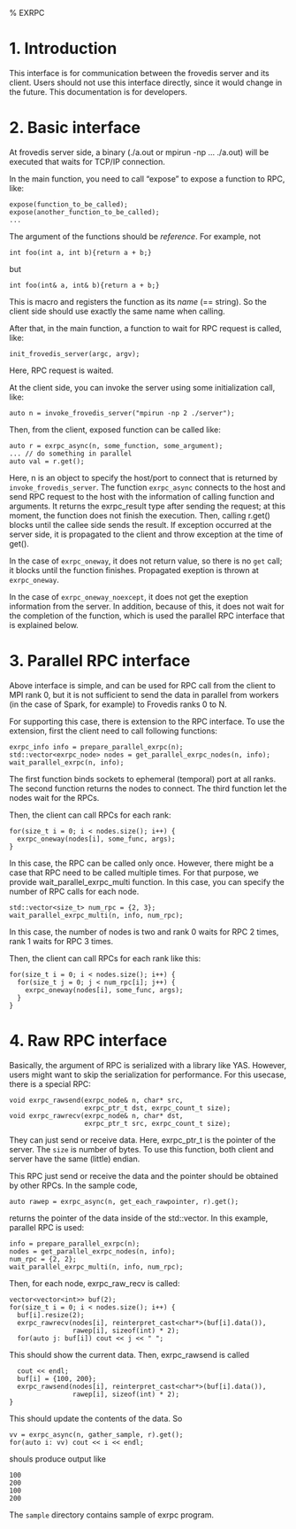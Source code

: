 % EXRPC

# 1. Introduction

This interface is for communication between the frovedis server and
its client. Users should not use this interface directly, since it
would change in the future. This documentation is for developers. 

# 2. Basic interface

At frovedis server side, a binary (./a.out or mpirun -np ... ./a.out)
will be executed that waits for TCP/IP connection.

In the main function, you need to call “expose” to expose a function
to RPC, like:

    expose(function_to_be_called);
    expose(another_function_to_be_called);
    ...

The argument of the functions should be *reference*. For example, 
not

    int foo(int a, int b){return a + b;}

but 

    int foo(int& a, int& b){return a + b;}

This is macro and registers the function as its *name* (== string). So
the client side should use exactly the same name when calling.

After that, in the main function, a function to wait for RPC request
is called, like:

    init_frovedis_server(argc, argv);

Here, RPC request is waited.

At the client side, you can invoke the server using some
initialization call, like:

    auto n = invoke_frovedis_server("mpirun -np 2 ./server");

Then, from the client, exposed function can be called like:

    auto r = exrpc_async(n, some_function, some_argument);
    ... // do something in parallel
    auto val = r.get();

Here, n is an object to specify the host/port to connect that is
returned by `invoke_frovedis_server`.
The function `exrpc_async` connects to the host and send RPC request
to the host with the information of calling function and arguments. It
returns the exrpc_result type after sending the request; at this
moment, the function does not finish the execution. Then, calling
r.get() blocks until the callee side sends the result. 
If exception occurred at the server side, it is propagated to the
client and throw exception at the time of get().

In the case of `exrpc_oneway`, it does not return value, so there is
no `get` call; it blocks until the function finishes. Propagated
exeption is thrown at `exrpc_oneway`.

In the case of `exrpc_oneway_noexcept`, it does not get the exeption
information from the server. In addition, because of this, it does not
wait for the completion of the function, which is used the parallel
RPC interface that is explained below.

# 3. Parallel RPC interface

Above interface is simple, and can be used for RPC call from
the client to MPI rank 0, but it is not sufficient to send the
data in parallel from workers (in the case of Spark, for example) to
Frovedis ranks 0 to N.

For supporting this case, there is extension to the RPC interface. 
To use the extension, first the client need to call following functions:

    exrpc_info info = prepare_parallel_exrpc(n);
    std::vector<exrpc_node> nodes = get_parallel_exrpc_nodes(n, info);
    wait_parallel_exrpc(n, info);

The first function binds sockets to ephemeral (temporal) port at all
ranks. The second function returns the nodes to connect. The third
function let the nodes wait for the RPCs.

Then, the client can call RPCs for each rank:

    for(size_t i = 0; i < nodes.size(); i++) {
      exrpc_oneway(nodes[i], some_func, args);
    }

In this case, the RPC can be called only once. However, there might be
a case that RPC need to be called multiple times. For that purpose, we
provide wait_parallel_exrpc_multi function. In this case, you can
specify the number of RPC calls for each node.

    std::vector<size_t> num_rpc = {2, 3};
    wait_parallel_exrpc_multi(n, info, num_rpc);

In this case, the number of nodes is two and rank 0 waits for RPC 2
times, rank 1 waits for RPC 3 times.

Then, the client can call RPCs for each rank like this:

    for(size_t i = 0; i < nodes.size(); i++) {
      for(size_t j = 0; j < num_rpc[i]; j++) {
        exrpc_oneway(nodes[i], some_func, args);
      }
    }

# 4. Raw RPC interface

Basically, the argument of RPC is serialized with a library like YAS.
However, users might want to skip the serialization for performance.
For this usecase, there is a special RPC:

    void exrpc_rawsend(exrpc_node& n, char* src,
                       exrpc_ptr_t dst, exrpc_count_t size);
    void exrpc_rawrecv(exrpc_node& n, char* dst,
                       exrpc_ptr_t src, exrpc_count_t size);

They can just send or receive data. Here, exrpc_ptr_t is the pointer
of the server. The `size` is number of bytes. To use this function,
both client and server have the same (little) endian.

This RPC just send or receive the data and the pointer should be
obtained by other RPCs. In the sample code,

    auto rawep = exrpc_async(n, get_each_rawpointer, r).get();

returns the pointer of the data inside of the std::vector.
In this example, parallel RPC is used:

    info = prepare_parallel_exrpc(n);
    nodes = get_parallel_exrpc_nodes(n, info);
    num_rpc = {2, 2};
    wait_parallel_exrpc_multi(n, info, num_rpc);

Then, for each node, exrpc_raw_recv is called:

    vector<vector<int>> buf(2);
    for(size_t i = 0; i < nodes.size(); i++) {
      buf[i].resize(2);
      exrpc_rawrecv(nodes[i], reinterpret_cast<char*>(buf[i].data()),
                    rawep[i], sizeof(int) * 2);
      for(auto j: buf[i]) cout << j << " ";

This should show the current data. Then, exrpc_rawsend is called

      cout << endl;
      buf[i] = {100, 200};
      exrpc_rawsend(nodes[i], reinterpret_cast<char*>(buf[i].data()),
                    rawep[i], sizeof(int) * 2);
    }

This should update the contents of the data. So

    vv = exrpc_async(n, gather_sample, r).get();
    for(auto i: vv) cout << i << endl;

shouls produce output like

    100
    200
    100
    200

The `sample` directory contains sample of exrpc program.
